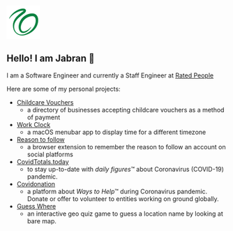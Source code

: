 <img src="https://raw.githubusercontent.com/jabranr/jabranr.github.io/master/assets/images/apple-touch-icon-76x76.png" alt="Jabran Rafique logo" width="76" /> 

## Hello! I am Jabran 👋

I am a Software Engineer and currently a  Staff Engineer at [Rated People](https://www.ratedpeople.com/c/about-us?ref=gh-readme-jabranr)


Here are some of my personal projects:

- [Childcare Vouchers](https://childcare-vouchers.uk/?ref=gh-readme-jabranr)
  - a directory of businesses accepting childcare vouchers as a method of payment
- [Work Clock](https://work-clock.pages.dev/?ref=gh-readme-jabranr)
  - a macOS menubar app to display time for a different timezone
- [Reason to follow](https://reason-to-follow.pages.dev/?ref=gh-readme-jabranr)
  - a browser extension to remember the reason to follow an account on social platforms
- [CovidTotals.today](https://covid19-today.pages.dev?ref=gh-readme-jabranr)
  - to stay up-to-date with <em>daily figures</em>&trade; about Coronavirus (COVID-19) pandemic.
- [Covidonation](https://covidonation.pages.dev/?ref=gh-readme-jabranr)
  - a platform about <em>Ways to Help</em>&trade; during Coronavirus pandemic. Donate or offer to volunteer to entities working on ground globally.
- [Guess Where](https://guess-where.pages.dev/?ref=gh-readme-jabranr)
  - an interactive geo quiz game to guess a location name by looking at bare map.
